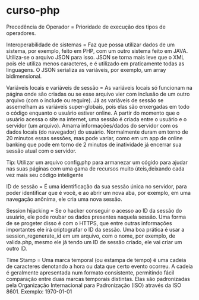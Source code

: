 # curso-php
Precedência de Operador = Prioridade de execução dos tipos de operadores.

Interoperabilidade de sistemas = Faz que possa utilizar dados de um sistema, por exemplo, feito em PHP, com um outro sistema feito em JAVA. Utiliza-se o arquivo JSON para isso. JSON se torna mais leve que o XML pois ele utiliza menos caracteres, e é utilizado em praticamente todas as linguagens. O JSON serializa as variáveis, por exemplo, um array bidimensional.

Variáveis locais e variáveis de sessão = As variáveis locais só funcionam na página onde são criadas ou se esse arquivo vier com inclusão de um outro arquivo (com o include ou require). Já as variáveis de sessão se assemelham as variáveis super-globais, pois elas são enxergadas em todo o código enquanto o usuário estiver online.
A partir do momento que o usuário acessa o site na internet, uma sessão é criada entre o usuário e o servidor (um arquivo). Amarra informações/dados do servidor com os dados locais (do navegador) do usuário. Normalmente duram em torno de 20 minutos essas sessões, mas pode variar, como em um app de online banking que pode em torno de 2 minutos de inatividade já encerrar sua sessão atual com o servidor.

Tip: Utilizar um arquivo config.php para armanezar um cógido para ajudar nas suas páginas com uma gama de recursos muito úteis,deixando cada vez mais seu código inteligente

ID de sessão = É uma identificação da sua sessão única no servidor, para poder identificar que é você, e ao abrir um nova aba, por exemplo, em uma navegação anônima, ele cria uma nova sessão. 

Session hijacking = Se o hacker conseguir o acesso ao ID da sessão do usuário, ele pode roubar os dados presentes naquela sessão. Uma forma de se progeter disso é com o HTTPS, que entre outras informações importantes ele irá criptografar o ID da sessão. Uma boa prática é usar a session_regenerate_id em um arquivo, com o nome, por exemplo, de valida.php, mesmo ele já tendo um ID de sessão criado, ele vai criar um outro ID.

Time Stamp = Uma marca temporal (ou estampa de tempo) é uma cadeia de caracteres denotando a hora ou data que certo evento ocorreu. A cadeia é geralmente apresentada num formato consistente, permitindo fácil comparação entre duas marcas temporais distintas. Elas são padronizadas pela Organização Internacional para Padronização (ISO) através da ISO 8601. Exemplo: 1970-01-01